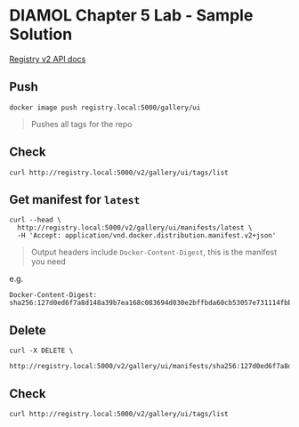 # DIAMOL Chapter 5 Lab - Sample Solution

[Registry v2 API docs](https://docs.docker.com/registry/spec/api)

## Push

```
docker image push registry.local:5000/gallery/ui
```

> Pushes all tags for the repo

## Check 

```
curl http://registry.local:5000/v2/gallery/ui/tags/list
```

## Get manifest for `latest`

```
curl --head \
  http://registry.local:5000/v2/gallery/ui/manifests/latest \
  -H 'Accept: application/vnd.docker.distribution.manifest.v2+json'
```
> Output headers include `Docker-Content-Digest`, this is the manifest you need

e.g. 

```
Docker-Content-Digest: sha256:127d0ed6f7a8d148a39b7ea168c083694d030e2bffbda60cb53057e731114fbb
```

## Delete

```
curl -X DELETE \
  http://registry.local:5000/v2/gallery/ui/manifests/sha256:127d0ed6f7a8d148a39b7ea168c083694d030e2bffbda60cb53057e731114fbb
```

## Check 

```
curl http://registry.local:5000/v2/gallery/ui/tags/list
```